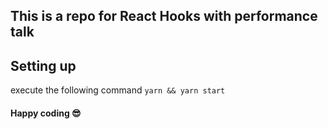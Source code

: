 ## This is a repo for React Hooks with performance talk

## Setting up

execute the following command `yarn && yarn start`

#### Happy coding :sunglasses:
